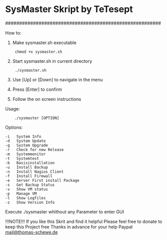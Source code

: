 #             SysMaster Skript by TeTesept             #
########################################################

How to:

1. Make sysmaster.sh executable
	
        chmod +x sysmaster.sh

2. Start sysmaster.sh in current directory
	
        ./sysmaster.sh

3. Use [Up] or [Down] to navigate in the menu 

4. Press [Enter] to confirm

4. Follow the on screen instructions

Usage: 	
	
        ./sysmaster [OPTION]
	
Options:

	-i   System Info
	-d   System Update
	-g   System Upgrade
	-r   Check for new Release
	-m   Systemmonitor
	-t   Systemtest
	-b   Basisinstallation
	-u   Install Backup
	-n   Install Nagios Client
	-f   Install Firewall
	-e   Server First install Package
	-s   Get Backup Status
	-v   Show VM status
	-p   Manage VM
	-l   Show Logfiles
	-z   Show Version Info
	

Execute ./sysmaster whithout any Parameter to enter GUI

!!!NOTE!!!
If you like this Skrit and find it helpful Please feel free to donate to keep this Project free Thanks in advance for your help Paypal mail@thomas-schewe.de
